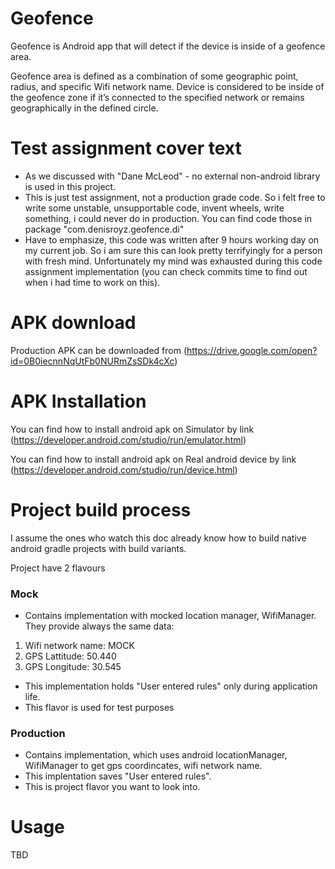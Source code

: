 # Geofence

Geofence is Android app that will detect if the device is inside of a geofence area.

Geofence area is defined as a combination of some geographic point, radius, and specific Wifi network name. 
Device is considered to be inside of the geofence zone if it’s connected to the specified network or remains 
geographically in the defined circle.

# Test assignment cover text

* As we discussed with "Dane McLeod" - no external non-android library is used in this project.
* This is just test assignment, not a production grade code. So i felt free to write some unstable,
unsupportable code, invent wheels, write something, i could never do in production. You can find
code those in package "com.denisroyz.geofence.di"
* Have to emphasize, this code was written after 9 hours working day on my current job. So i
am sure this can look pretty terrifyingly for a person with fresh mind. Unfortunately my mind
was exhausted during this code assignment implementation (you can check commits time to find
out when i had time to work on this).

# APK download

Production APK can be downloaded from (https://drive.google.com/open?id=0B0iecnnNqUtFb0NURmZsSDk4cXc)

# APK Installation

You can find how to install android apk on Simulator by link (https://developer.android.com/studio/run/emulator.html)

You can find how to install android apk on Real android device by link (https://developer.android.com/studio/run/device.html)

# Project build process

I assume the ones who watch this doc already know how to build native android gradle projects with build variants.

Project have 2 flavours

### Mock 
* Contains implementation with mocked location manager, WifiManager. They provide always the same data:
1) Wifi network name: MOCK
2) GPS Lattitude: 50.440
3) GPS Longitude: 30.545
* This implementation holds "User entered rules" only during application life.
* This flavor is used for test purposes
 
### Production 
* Contains implementation, which uses android locationManager, WifiManager to get gps coordincates, 
wifi network name.
* This implentation saves "User entered rules".
* This is project flavor you want to look  into.

# Usage 

TBD
